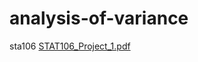 # analysis-of-variance
sta106
[STAT106_Project_1.pdf](https://github.com/user-attachments/files/22062038/STAT106_Project_1.pdf)
